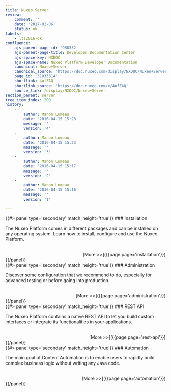 ```yaml
---
title: Nuxeo Server
review:
    comment: ''
    date: '2017-02-06'
    status: ok
labels:
    - lts2016-ok
confluence:
    ajs-parent-page-id: '950332'
    ajs-parent-page-title: Developer Documentation Center
    ajs-space-key: NXDOC
    ajs-space-name: Nuxeo Platform Developer Documentation
    canonical: Nuxeo+Server
    canonical_source: 'https://doc.nuxeo.com/display/NXDOC/Nuxeo+Server'
    page_id: '31033314'
    shortlink: 4ofZAQ
    shortlink_source: 'https://doc.nuxeo.com/x/4ofZAQ'
    source_link: /display/NXDOC/Nuxeo+Server
section_parent: server
tree_item_index: 200
history:
    -
        author: Manon Lumeau
        date: '2016-04-15 15:28'
        message: ''
        version: '4'
    -
        author: Manon Lumeau
        date: '2016-04-15 15:23'
        message: ''
        version: '3'
    -
        author: Manon Lumeau
        date: '2016-04-15 15:17'
        message: ''
        version: '2'
    -
        author: Manon Lumeau
        date: '2016-04-15 15:16'
        message: ''
        version: '1'

---
```

<div class="row" data-equalizer data-equalize-on="medium"><div class="column medium-6">{{#> panel type='secondary' match_height='true'}}
### Installation

</br>

The Nuxeo Platform comes in different packages and can be installed on any operating system. Learn how to install, configure and use the Nuxeo Platform.

</br>

<div align="right">[More >>]({{page page='installation'}})</div>
{{/panel}}</div><div class="column medium-6">{{#> panel type='secondary' match_height='true'}}
### Administration

</br>

Discover some configuration that we recommend to do, especially for advanced testing or before going into production.

</br>

<div align="right">[More >>]({{page page='administration'}})</div>
{{/panel}}</div></div><div class="row" data-equalizer data-equalize-on="medium"><div class="column medium-6">{{#> panel type='secondary' match_height='true'}}
### REST API

</br>

The Nuxeo Platform contains a native REST API to let you build custom interfaces or integrate its functionalities in your applications.

</br>

<div align="right">[More >>]({{page page='rest-api'}})</div>
{{/panel}}</div><div class="column medium-6">{{#> panel type='secondary' match_height='true'}}
### Automation

</br>

The main goal of Content Automation is to enable users to rapidly build complex business logic without writing any Java code.

</br>


<div align="right">[More >>]({{page page='automation'}})</div>
{{/panel}}</div></div>

